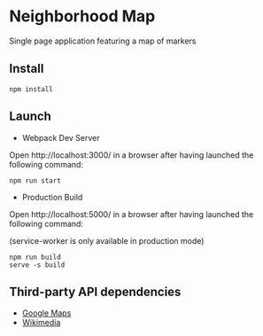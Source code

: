 # Neighborhood Map

Single page application featuring a map of markers

## Install
```
npm install
```

## Launch
* Webpack Dev Server

Open http://localhost:3000/ in a browser after having launched the following command:
```
npm run start
```
* Production Build

Open http://localhost:5000/ in a browser after having launched the following command:

(service-worker is only available in production mode)
```
npm run build
serve -s build
```

## Third-party API dependencies
* [Google Maps](https://developers.google.com/maps/)
* [Wikimedia](https://www.wikimedia.org/)


